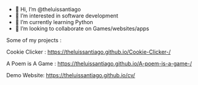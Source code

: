 - 👋 Hi, I’m @theluissantiago
- 👀 I’m interested in software development 
- 🌱 I’m currently learning Python
- 💞️ I’m looking to collaborate on Games/websites/apps

Some of my projects :

Cookie Clicker : https://theluissantiago.github.io/Cookie-Clicker-/

A Poem is A Game : https://theluissantiago.github.io/A-poem-is-a-game-/

Demo Website: https://theluissantiago.github.io/cv/
